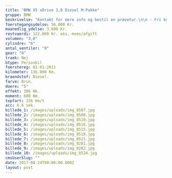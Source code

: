 ```yaml
---
title: "BMW X5 xDrive 3,0 Diesel M-Pakke"
gruppe: BMW
beskrivelse: "Kontakt for mere info og bestil en prøvetur.\n\n - Fri km. \n\n - Klar til levering.\n\n - Mulighed for mekaniskgaranti.\n\n  ✔ Ingen km-begrænsning: Kør så meget du vil i hele perioden.\n\n ✔ Garantiforsikring tilbydes: Ingen uventede værksteds regninger.\n\n ✔ Mulighed for billig forsikring \n\n ✔ Vaskekort til Cirkel K: Vask bilen i hele landet hos Cirkel K.\n\n ✔ Skal vi hjælpe dig med at finde drømmebilen, tilbyder vi Danmarks bedste leasingpakker.\n\n"
foerstegangsydelse: 56.000 Kr.
maanedlig_ydelse: 3.600 Kr.
restvaerdi: 122.000 Kr. eks. moms/afgift
volumen: "3,0"
cylindre: "6"
antal_ventiler: "0"
gear: "8"
traek: Nej
btype: Personbil
foerstereg: 01-01-2011
kilometer: 136.000 Km.
braendstof: Diesel.
farve: Brun.
doere: "5"
effekt: 306 Hk.
moment: 600 Nm.
topfart: 236 Km/t
acc: 6.6 sek.
billede_1: /images/uploads/img_8507.jpg
billede_2: /images/uploads/img_8508.jpg
billede_3: /images/uploads/img_8510.jpg
billede_4: /images/uploads/img_8516.jpg
billede_5: /images/uploads/img_8515.jpg
billede_6: /images/uploads/img_8518.jpg
billede_7: /images/uploads/img_8521.jpg
billede_8: /images/uploads/img_8281.jpg
billede_9: /images/uploads/img_8282.jpg
billede_10: /images/uploads/img_8524.jpg
cmsUserSlug: ""
date: 2017-08-24T00:00:00.000Z
layout: post
---
```



